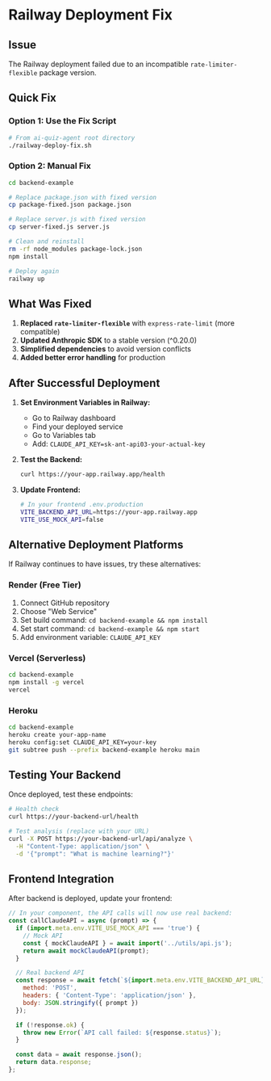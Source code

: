 # Railway Deployment Fix

## Issue
The Railway deployment failed due to an incompatible `rate-limiter-flexible` package version.

## Quick Fix

### Option 1: Use the Fix Script
```bash
# From ai-quiz-agent root directory
./railway-deploy-fix.sh
```

### Option 2: Manual Fix
```bash
cd backend-example

# Replace package.json with fixed version
cp package-fixed.json package.json

# Replace server.js with fixed version
cp server-fixed.js server.js

# Clean and reinstall
rm -rf node_modules package-lock.json
npm install

# Deploy again
railway up
```

## What Was Fixed

1. **Replaced `rate-limiter-flexible`** with `express-rate-limit` (more compatible)
2. **Updated Anthropic SDK** to a stable version (^0.20.0)
3. **Simplified dependencies** to avoid version conflicts
4. **Added better error handling** for production

## After Successful Deployment

1. **Set Environment Variables in Railway:**
   - Go to Railway dashboard
   - Find your deployed service
   - Go to Variables tab
   - Add: `CLAUDE_API_KEY=sk-ant-api03-your-actual-key`

2. **Test the Backend:**
   ```bash
   curl https://your-app.railway.app/health
   ```

3. **Update Frontend:**
   ```bash
   # In your frontend .env.production
   VITE_BACKEND_API_URL=https://your-app.railway.app
   VITE_USE_MOCK_API=false
   ```

## Alternative Deployment Platforms

If Railway continues to have issues, try these alternatives:

### Render (Free Tier)
1. Connect GitHub repository
2. Choose "Web Service"
3. Set build command: `cd backend-example && npm install`
4. Set start command: `cd backend-example && npm start`
5. Add environment variable: `CLAUDE_API_KEY`

### Vercel (Serverless)
```bash
cd backend-example
npm install -g vercel
vercel
```

### Heroku
```bash
cd backend-example
heroku create your-app-name
heroku config:set CLAUDE_API_KEY=your-key
git subtree push --prefix backend-example heroku main
```

## Testing Your Backend

Once deployed, test these endpoints:

```bash
# Health check
curl https://your-backend-url/health

# Test analysis (replace with your URL)
curl -X POST https://your-backend-url/api/analyze \
  -H "Content-Type: application/json" \
  -d '{"prompt": "What is machine learning?"}'
```

## Frontend Integration

After backend is deployed, update your frontend:

```javascript
// In your component, the API calls will now use real backend:
const callClaudeAPI = async (prompt) => {
  if (import.meta.env.VITE_USE_MOCK_API === 'true') {
    // Mock API
    const { mockClaudeAPI } = await import('../utils/api.js');
    return await mockClaudeAPI(prompt);
  }

  // Real backend API
  const response = await fetch(`${import.meta.env.VITE_BACKEND_API_URL}/api/analyze`, {
    method: 'POST',
    headers: { 'Content-Type': 'application/json' },
    body: JSON.stringify({ prompt })
  });

  if (!response.ok) {
    throw new Error(`API call failed: ${response.status}`);
  }

  const data = await response.json();
  return data.response;
};
```
